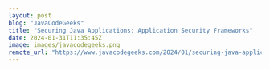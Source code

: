 ```yaml
---
layout: post
blog: "JavaCodeGeeks"
title: "Securing Java Applications: Application Security Frameworks"
date: 2024-01-31T11:35:45Z
image: images/javacodegeeks.png
remote_url: "https://www.javacodegeeks.com/2024/01/securing-java-applications-application-security-frameworks.html"
---
```

